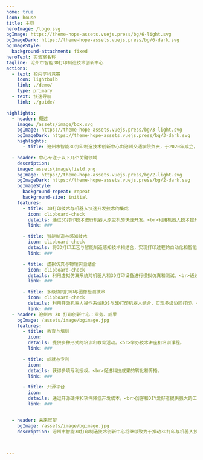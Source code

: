 ```yaml
---
home: true
icon: house
title: 主页
heroImage: /logo.svg
bgImage: https://theme-hope-assets.vuejs.press/bg/6-light.svg
bgImageDark: https://theme-hope-assets.vuejs.press/bg/6-dark.svg
bgImageStyle:
  background-attachment: fixed
heroText: 实验室名称
tagline: 沧州市智能3D打印制造技术创新中心
actions:
  - text: 校内学科竞赛
    icon: lightbulb
    link: ./demo/
    type: primary
  - text: 快速导航
    link: ./guide/

highlights:
  - header: 概述
    image: /assets/image/box.svg
    bgImage: https://theme-hope-assets.vuejs.press/bg/3-light.svg
    bgImageDark: https://theme-hope-assets.vuejs.press/bg/3-dark.svg
    highlights:
      - title: 沧州市智能3D打印制造技术创新中心由沧州交通学院负责，于2020年成立，详见文件“沧州市科学技术局关于2021年1月27日新认定沧州市市级技术创新中心的通知”（详见：沧科字[2021]3号）。中心旨在提升机器人与3D打印技术的创新能力，推动地区现代制造业的技术进步。2021年，中心获得了“黄骅市2021年度科技创新奖励资金拟支持项目及经费安排公示”，财政拨款10万元（详见：黄骅市政府网站）。我们的中心专注于建立高效管理体系、加强人才培养和教育，以及推动技术研发。

  - header: 中心专注于以下几个关键领域
    description: 
    image: assets\image\field.png
    bgImage: https://theme-hope-assets.vuejs.press/bg/2-light.svg
    bgImageDark: https://theme-hope-assets.vuejs.press/bg/2-dark.svg
    bgImageStyle:
      background-repeat: repeat
      background-size: initial
    features:
      - title: 3D打印技术与机器人快速开发技术的集成
        icon: clipboard-check
        details: 通过3D打印技术进行机器人原型机的快速开发。<br>利用机器人技术提升3D打印设备的智能化和自动化水平。
        link: ###

      - title: 智能制造与感知技术
        icon: clipboard-check
        details: 将3D打印工艺与智能制造感知技术相结合，实现打印过程的自动化和智能化。<br>通过智能制造机器人技术，提升制造过程的效率和质量。
        link: ###

      - title: 虚拟仿真与物理实验结合
        icon: clipboard-check
        details: 利用虚拟仿真系统对机器人和3D打印设备进行模拟仿真和测试。<br>通过虚拟实验与物理测试相结合，提高设备的性能和可靠性。
        link: ###

      - title: 多级协同打印与图像检测技术
        icon: clipboard-check
        details: 利用开源机器人操作系统ROS与3D打印机器人结合，实现多级协同打印。<br>通过图像识别技术，实时监测打印过程，确保打印质量。
        link: ###
  - header: 沧州市 3D 打印创新中心：业务、成果
    bgImage: /assets/image/bgimage.jpg
    features:
      - title: 教育与培训
        icon: 
        details: 提供多种形式的培训和教育活动。<br>举办技术讲座和培训课程。
        link: ###

      - title: 成就与专利
        icon: 
        details: 获得多项专利授权。<br>促进科技成果的转化和传播。
        link: ###

      - title: 开源平台
        icon: 
        details: 通过开源硬件和软件降低开发成本。<br>创客和DIY爱好者提供强大的工具和平台。
        link: ###


  - header: 未来展望
    bgImage: /assets/image/bgimage.jpg
    description: 沧州市智能3D打印制造技术创新中心将继续致力于推动3D打印与机器人技术的创新和应用。计划进一步加强与企业和科研机构的合作，不断提升技术水平和应用效果。未来，中心将通过不断优化管理和技术研发，为创客和教育领域提供更多的资源和平台，推动技术的普及和发展。

      

---
```

<ProjectTable/>
<PatentTable/>




